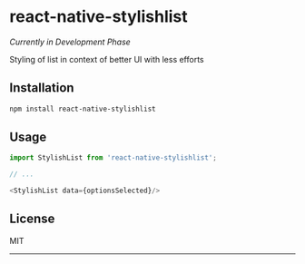 # react-native-stylishlist

*Currently in Development Phase*

Styling of list in context of better UI with less efforts

## Installation

```sh
npm install react-native-stylishlist
```

## Usage

```js
import StylishList from 'react-native-stylishlist';

// ...

<StylishList data={optionsSelected}/>
```

## License

MIT

---

